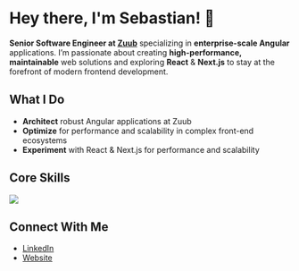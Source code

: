 # Hey there, I'm Sebastian! 👋

**Senior Software Engineer at [Zuub](https://www.zuub.com)** specializing in **enterprise-scale Angular** applications. I’m passionate about creating **high-performance, maintainable** web solutions and exploring **React** & **Next.js** to stay at the forefront of modern frontend development.

## What I Do
- **Architect** robust Angular applications at Zuub
- **Optimize** for performance and scalability in complex front-end ecosystems
- **Experiment** with React & Next.js for performance and scalability

## Core Skills
<p align="left">
  <img src="https://skillicons.dev/icons?i=js,ts,angular,react,nextjs,astro,nestjs,tailwind,nodejs,docker,css,sentry" />
</p>

## Connect With Me
- [LinkedIn](https://www.linkedin.com/in/sebastianpuchet/)
- [Website](https://sebastianpuchet.com)
